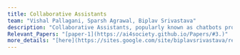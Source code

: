 ```yaml
---
title: Collaborative Assistants  
team: "Vishal Pallagani, Sparsh Agrawal, Biplav Srivastava"  
description: "Collaborative Assistants, popularly known as chatbots provide an easy interface for users to obtain answers for their queries. At AI4Society, we build collaborative assistants for various applications such as information retrieval, answer election based questions, help learn puzzle solving through a series of conversations, and obtain information regarding sensor data."  
Relevant_Papers: "[paper-1](https://ai4society.github.io/Papers/#3.)"  
more_details: "[here](https://sites.google.com/site/biplavsrivastava/research-1/dialog)"  
---
```



